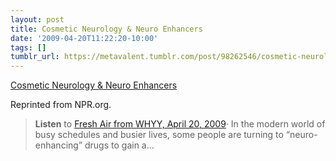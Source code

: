 ```yaml
---
layout: post
title: Cosmetic Neurology & Neuro Enhancers
date: '2009-04-20T11:22:20-10:00'
tags: []
tumblr_url: https://metavalent.tumblr.com/post/98262546/cosmetic-neurology-neuro-enhancers
---
```

[Cosmetic Neurology & Neuro Enhancers](http://metavalent.com/?p=1007)  

Reprinted from NPR.org.

> **Listen** to [Fresh Air from WHYY, April 20, 2009](http://www.npr.org/templates/story/story.php?storyId=103274576&ft=1&f=13)· In the modern world of busy schedules and busier lives, some people are turning to “neuro-enhancing” drugs to gain a…

